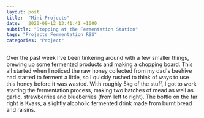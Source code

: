 ```yaml
---
layout: post
title:  "Mini Projects"
date:   2020-09-12 13:41:41 +1000
subtitle: "Stopping at the Fermentation Station"
tags: "Projects Fermentation RSS"
categories: "Project"
---
```


Over the past week I've been tinkering around with a few smaller things, brewing up some fermented products and making a chopping board. This all started when I noticed the raw honey collected from my dad's beehive had started to ferment a little, so I quickly rushed to think of ways to use this honey before it was wasted. With roughly 5kg of the stuff, I got to work starting the fermentation process, making two batches of mead as well as garlic, strawberries and blueberries (from left to right). The bottle on the far right is Kvass, a slightly alcoholic fermented drink made from burnt bread and raisins. 